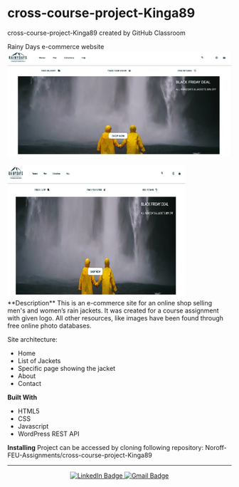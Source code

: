 # cross-course-project-Kinga89

cross-course-project-Kinga89 created by GitHub Classroom

Rainy Days e-commerce website
![Screenshot of Rainydays website](images/screenshot.rainydays.png)

<img src="images/screenshot.rainydays.png" width="400" height="300"/>
**Description**
This is an e-commerce site for an online shop selling men's and women’s rain jackets. 
It was created for a course assignment with given logo. All other resources, like images have been found through free online photo databases.

Site architecture: 
- Home 
- List of Jackets 
- Specific page showing the jacket 
- About 
- Contact

**Built With** 
- HTML5 
- CSS 
- Javascript 
- WordPress REST API

**Installing**
Project can be accessed by cloning following repository: Noroff-FEU-Assignments/cross-course-project-Kinga89 

---

<div id="social" align="center">
<a href="https://www.linkedin.com/in/kinga-kot-3a4b8a149/">
  <img src="https://img.shields.io/badge/LinkedIn-blue?style=for-the-badge&logo=linkedin&logoColor=white" alt="LinkedIn Badge"/>
 </a>
  <a href="kotkiga89@gmail.com">
  <img src="https://img.shields.io/badge/Gmail-D14836?style=for-the-badge&logo=gmail&logoColor=white" alt="Gmail Badge"/>
 </a>
</div>


<div align="center">
  <img src="https://komarev.com/ghpvc/?username=Kinga89&style=flat-square&color=blue" alt=""/>
</div>

